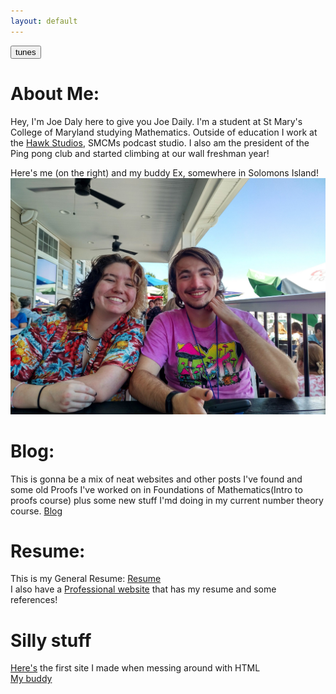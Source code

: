 ```yaml
---
layout: default
---
```

<!-- Global site tag (gtag.js) - Google Analytics -->
<script async src="https://www.googletagmanager.com/gtag/js?id=G-1RD501NP1L"></script>
<script>
  window.dataLayer = window.dataLayer || [];
  function gtag(){dataLayer.push(arguments);}
  gtag('js', new Date());

  gtag('config', 'G-1RD501NP1L');
</script>

<button onClick="togglePlay()">tunes</button>

<link href="https://fonts.cdnfonts.com/css/comic-sans" rel="stylesheet">
                
# About Me:
Hey, I'm Joe Daly here to give you Joe Daily. I'm a student at St Mary's College of Maryland studying Mathematics. Outside of education I work at the [Hawk Studios](https://www.instagram.com/smcm_hawkstudio/), SMCMs podcast studio. I also am the president of the Ping pong club and started climbing at our wall freshman year!<br/>

Here's me (on the right) and my buddy Ex, somewhere in Solomons Island!<br/>
![Me](Personal/assets/Images/MeAndEx.jpg)<br/>

# Blog: 
This is gonna be a mix of neat websites and other posts I've found and some old Proofs I've worked on in Foundations of Mathematics(Intro to proofs course) plus some new stuff I'md doing in my current number theory course. [Blog](Personal/BlogPage.md)

# Resume: 
This is my General Resume:
[Resume](Personal/assets/Resume%20General%20Joe%20Daly-2.pdf)<br/>
I also have a [Professional website](Joe'sResumePage/JoesResume.html) that has my resume and some references! 
<br/>

# Silly stuff
[Here's](Personal/SamAl.html) the first site I made when messing around with HTML<br/>
[My buddy](Personal/Forrest.html)

<audio id="myAudio" src="Personal\assets\Audio\Saint Pepsi - Enjoy yourself.mp3" type="Audio/mp3" preload="auto">
</audio>

<script>

    var myAudio = document.getElementById("myAudio");
    var isPlaying = false;

    function togglePlay() {
    isPlaying ? myAudio.pause() : myAudio.play();
    };

    myAudio.onplaying = function() {
    isPlaying = true;
    };
    myAudio.onpause = function() {
    isPlaying = false;
    };
</script>
